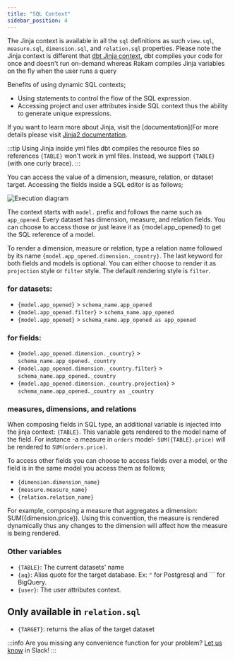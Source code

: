```yaml
---
title: "SQL Context"
sidebar_position: 4
---
```


The Jinja context is available in all the `sql` definitions as such `view.sql`, `measure.sql`, `dimension.sql`, and `relation.sql` properties. Please note the Jinja context is different that [dbt Jinja context](https://docs.getdbt.com/docs/building-a-dbt-project/jinja-macros), dbt compiles your code for once and doesn't run on-demand whereas Rakam compiles Jinja variables on the fly when the user runs a query

Benefits of using dynamic SQL contexts;

* Using statements to control the flow of the SQL expression.
* Accessing project and user attributes inside SQL context thus the ability to generate unique expressions.

If you want to learn more about Jinja, visit the [documentation](For more details please visit [Jinja2 documentation](https://jinja.palletsprojects.com/en/2.10.x/templates/).


:::tip Using Jinja inside yml files
dbt compiles the resource files so references `{TABLE}` won't work in yml files. Instead, we support `{TABLE}` (with one curly brace).
:::

You can access the value of a dimension, measure, relation, or dataset target. Accessing the fields inside a SQL editor is as follows; 

![Execution diagram](https://files.readme.io/42f42ce-Untitled_Diagram_1.png)

The context starts with `model.` prefix and follows the name such as `app_opened`. Every dataset has dimension, measure, and relation fields. You can choose to access those or just leave it as {model.app_opened} to get the SQL reference of a model.

To render a dimension, measure or relation, type a relation name followed by its name `{model.app_opened.dimension._country}`. The last keyword for both fields and models is optional. You can either choose to render it as `projection` style or `filter` style. The default rendering style is `filter`.

### for datasets:
* `{model.app_opened}` > `schema_name.app_opened`
* `{model.app_opened.filter}` > `schema_name.app_opened`
* `{model.app_opened}` > `schema_name.app_opened as app_opened`

### for fields:
* `{model.app_opened.dimension._country}` > `schema_name.app_opened._country`
* `{model.app_opened.dimension._country.filter}` > `schema_name.app_opened._country`
* `{model.app_opened.dimension._country.projection}` > `schema_name.app_opened._country as _country`


### measures, dimensions, and relations

When composing fields in SQL type, an additional variable is injected into the jinja context: `{TABLE}`. This variable gets rendered to the model name of the field. For instance -a measure in `orders` model- `SUM({TABLE}.price)` will be rendered to `SUM(orders.price)`.

To access other fields you can choose to access fields over a model, or the field is in the same model you access them as follows;

* `{dimension.dimension_name}`
* `{measure.measure_name}`
* `{relation.relation_name}`

For example, composing a measure that aggregates a dimension: SUM({dimension.price}). Using this convention, the measure is rendered dynamically thus any changes to the dimension will affect how the measure is being rendered.

### Other variables

* `{TABLE}`: The current datasets' name
* `{aq}`: Alias quote for the target database. Ex: `"` for Postgresql and ``` for BigQuery.
* `{user}`: The user attributes context. 

## Only available in `relation.sql`

* `{TARGET}`: returns the alias of the target dataset


:::info
Are you missing any convenience function for your problem? [Let us know](https://community.metriql.com) in Slack!
:::